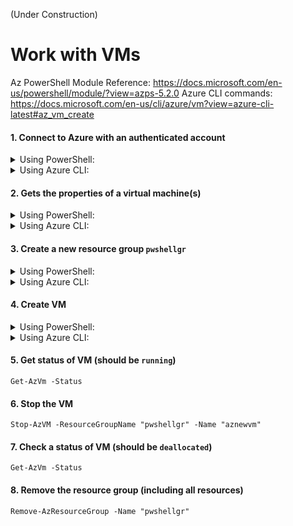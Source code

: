 (Under Construction)

# Work with VMs

Az PowerShell Module Reference: https://docs.microsoft.com/en-us/powershell/module/?view=azps-5.2.0
Azure CLI commands: https://docs.microsoft.com/en-us/cli/azure/vm?view=azure-cli-latest#az_vm_create




#### 1. Connect to Azure with an authenticated account

<details><summary>Using PowerShell:</summary>
<p>
  
```bash
Connect-AzAccount
```

</p>
</details>

<details><summary>Using Azure CLI:</summary>
<p>
  
```bash
Connect-AzAccount
```

</p>
</details>


#### 2. Gets the properties of a virtual machine(s)
<details><summary>Using PowerShell:</summary>
<p>
  
```bash
Get-AzVm
```

</p>
</details>

<details><summary>Using Azure CLI:</summary>
<p>
  
```bash
az vm list
```

</p>
</details>


#### 3. Create a new resource group `pwshellgr`
<details><summary>Using PowerShell:</summary>
<p>
  
```bash
New-AzResourceGroup -Name pwshellgr -Location "West Europe"
```

</p>
</details>

<details><summary>Using Azure CLI:</summary>
<p>
  
```bash
az group create --name cligroup --location "West Europe"
```

</p>
</details>


#### 4. Create VM
<details><summary>Using PowerShell:</summary>
<p>
  
```bash
New-AzVm `
-ResourceGroupName pwshellgr `
-Name aznewvm `
-Location "West Europe" `
-VirtualNetworkName "mynewVNet" `
-SubnetName "default" `
-SecurityGroupName "mynewNSG" `
-PublicIpAddressName "mypublicip" `
-OpenPorts 80,3389
```
You will need to provide `user` and `password` for a new VM.

</p>
</details>

<details><summary>Using Azure CLI:</summary>
<p>
  
```bash
az vm create \
--resource-group cligroup \
--name aznewvm2 \
--image win2016datacenter \
--admin-username azadmin \
--admin-password xxxxxxxx
```

</p>
</details>



#### 5. Get status of VM (should be `running`)
```
Get-AzVm -Status
```

#### 6. Stop the VM
```
Stop-AzVM -ResourceGroupName "pwshellgr" -Name "aznewvm"
```

#### 7. Check a status of VM (should be `deallocated`)
```
Get-AzVm -Status
```

#### 8. Remove the resource group (including all resources)
```
Remove-AzResourceGroup -Name "pwshellgr"
```
